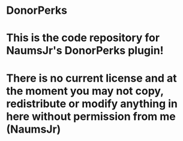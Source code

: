 # DonorPerks
# This is the code repository for NaumsJr's DonorPerks plugin!

# There is no current license and at the moment you may not copy, redistribute or modify anything in here without permission from me (NaumsJr)
